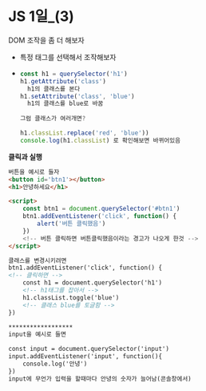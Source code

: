 # JS 1일_(3)

DOM 조작을 좀 더 해보자



- 특정 태그를 선택해서 조작해보자

- ```javascript
  const h1 = querySelector('h1')
  h1.getAttribute('class')
  	h1의 클래스를 본다
  h1.setAttribute('class', 'blue')
  	h1의 클래스를 blue로 바꿈
      
  그럼 클래스가 여러개면?
  
  h1.classList.replace('red', 'blue'))
  console.log(h1.classList) 로 확인해보면 바뀌어있음
  ```



**클릭과 실행**

```html
버튼을 예시로 들자
<button id='btn1'></button>
<h1>안녕하세요</h1>

<script>
    const btn1 = document.querySelector('#btn1')
    btn1.addEventListener('click', function() {
        alert('버튼 클릭했음')
    })
    <!-- 버튼 클릭하면 버튼클릭했음이라는 경고가 나오게 한것 -->
</script>

클래스를 변경시키려면
btn1.addEventListener('click', function() {
<!-- 클릭하면 --> 
	const h1 = document.querySelector('h1')
	<!-- h1태그를 잡아서 -->
	h1.classList.toggle('blue')
	<!-- 클래스 blue를 토글함 -->
})

******************
input을 예시로 들면

const input = document.querySelector('input')
input.addEventListener('input', function(){
	console.log('안녕')
})
input에 무언가 입력을 할때마다 안녕의 숫자가 늘어남(콘솔창에서)
```

